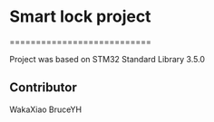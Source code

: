 # Smart lock project
===========================

Project was based on STM32 Standard Library 3.5.0

## Contributor
WakaXiao BruceYH
